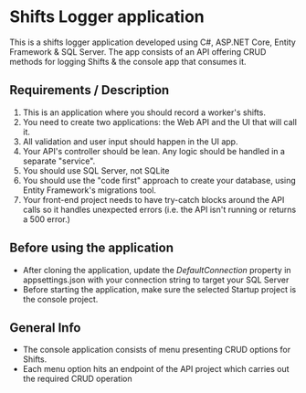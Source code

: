 ﻿# Shifts Logger application
This is a shifts logger application developed using C#, ASP.NET Core, Entity Framework & SQL Server. The app consists of an API offering CRUD methods for logging Shifts & the console app that consumes it.

## Requirements / Description
1) This is an application where you should record a worker's shifts.
2) You need to create two applications: the Web API and the UI that will call it.
3) All validation and user input should happen in the UI app.
4) Your API's controller should be lean. Any logic should be handled in a separate "service".
5) You should use SQL Server, not SQLite
6) You should use the "code first" approach to create your database, using Entity Framework's migrations tool.
7) Your front-end project needs to have try-catch blocks around the API calls so it handles unexpected errors (i.e. the API isn't running or returns a 500 error.)

## Before using the application
* After cloning the application, update the *DefaultConnection* property in appsettings.json with your connection string to target your SQL Server
* Before starting the application, make sure the selected Startup project is the console project.

## General Info
* The console application consists of menu presenting CRUD options for Shifts.
* Each menu option hits an endpoint of the API project which carries out the required CRUD operation